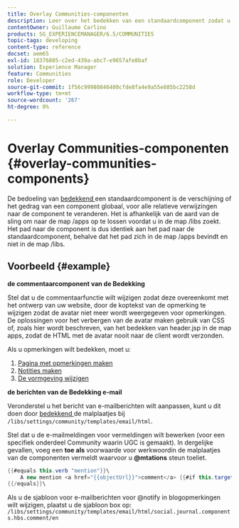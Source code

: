 ```yaml
---
title: Overlay Communities-componenten
description: Leer over het bedekken van een standaardcomponent zodat u de verschijning of het gedrag van een component globaal kunt veranderen, voor alle relatieve verwijzingen naar de component.
contentOwner: Guillaume Carlino
products: SG_EXPERIENCEMANAGER/6.5/COMMUNITIES
topic-tags: developing
content-type: reference
docset: aem65
exl-id: 18376805-c2ed-439a-abc7-e9657afe8baf
solution: Experience Manager
feature: Communities
role: Developer
source-git-commit: 1f56c99980846400cfde8fa4e9a55e885bc2258d
workflow-type: tm+mt
source-wordcount: '267'
ht-degree: 0%

---
```


# Overlay Communities-componenten {#overlay-communities-components}

De bedoeling van [ bedekkend ](/help/communities/client-customize.md#overlays) een standaardcomponent is de verschijning of het gedrag van een component globaal, voor alle relatieve verwijzingen naar de component te veranderen. Het is afhankelijk van de aard van de sling om naar de map /apps op te lossen voordat u in de map /libs zoekt. Het pad naar de component is dus identiek aan het pad naar de standaardcomponent, behalve dat het pad zich in de map /apps bevindt en niet in de map /libs.

## Voorbeeld {#example}

**de commentaarcomponent van de Bedekking**

Stel dat u de commentaarfunctie wilt wijzigen zodat deze overeenkomt met het ontwerp van uw website, door de koptekst van de opmerking te wijzigen zodat de avatar niet meer wordt weergegeven voor opmerkingen. De oplossingen voor het verbergen van de avatar maken gebruik van CSS of, zoals hier wordt beschreven, van het bedekken van header.jsp in de map apps, zodat de HTML met de avatar nooit naar de client wordt verzonden.

Als u opmerkingen wilt bedekken, moet u:

1. [Pagina met opmerkingen maken](/help/communities/overlay-create-comments-page.md)
1. [Notities maken](/help/communities/overlay-create-nodes.md)
1. [De vormgeving wijzigen](/help/communities/overlay-alter-appearance.md)

**de berichten van de Bedekking e-mail**

Veronderstel u het bericht van e-mailberichten wilt aanpassen, kunt u dit doen door [ bedekkend ](/help/communities/client-customize.md#overlays) de malplaatjes bij `/libs/settings/community/templates/email/html`.

Stel dat u de e-mailmeldingen voor vermeldingen wilt bewerken (voor een specifiek onderdeel Community waarin UGC is gemaakt). In dergelijke gevallen, voeg een **toe als** voorwaarde voor werkwoord **&#x200B;**&#x200B;in de malplaatjes van de componenten vermeldt waarvoor u **@mtations** steun toeliet.

```java
{{#equals this.verb "mention"}}\
    A new mention <a href="{{objectUrl}}">comment</a> {{#if this.target.properties.[jcr:title]}}to the article "{{{target.displayName}}}" {{/if}}was added by {{{user.name}}} on {{dateUtil this.published format="EEE, d MMM yyyy HH:mm:ss z"}}.\n \
{{/equals}}\
```

Als u de sjabloon voor e-mailberichten voor @notify in blogopmerkingen wilt wijzigen, plaatst u de sjabloon box op: `/libs/settings/community/templates/email/html/social.journal.components.hbs.comment/en`
